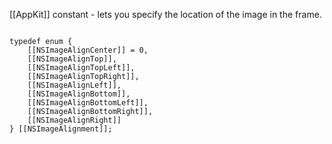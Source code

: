 [[AppKit]] constant - lets you specify the location of the image in the frame.

<code>
typedef enum {
    [[NSImageAlignCenter]] = 0,
    [[NSImageAlignTop]],
    [[NSImageAlignTopLeft]],
    [[NSImageAlignTopRight]],
    [[NSImageAlignLeft]],
    [[NSImageAlignBottom]],
    [[NSImageAlignBottomLeft]],
    [[NSImageAlignBottomRight]],
    [[NSImageAlignRight]]
} [[NSImageAlignment]];
</code>